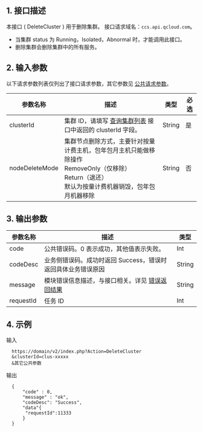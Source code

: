 ## 1. 接口描述
本接口 ( DeleteCluster ) 用于删除集群。
接口请求域名：`ccs.api.qcloud.com`。
* 当集群 status 为 Running，Isolated，Abnormal 时，才能调用此接口。
* 删除集群会删除集群中的所有服务。

## 2. 输入参数
以下请求参数列表仅列出了接口请求参数，其它参数见 [公共请求参数](/doc/api/457/9463)。

| 参数名称 |  描述 | 类型 | 必选  | 
|---------|---------|---------|---------|
|clusterId| 集群 ID，请填写 [查询集群列表](/doc/api/457/9448) 接口中返回的 clusterId 字段。|String| 是| 
|nodeDeleteMode|  集群节点删除方式，主要针对按量计费主机，包年包月主机只能做移除操作<br>RemoveOnly（仅移除）<br>Return（退还）<br>默认为按量计费机器销毁，包年包月机器移除 | String|否|

## 3. 输出参数
 
| 参数名称 |  描述 |类型 |
|---------|---------|---------|
| code | 公共错误码。0 表示成功，其他值表示失败。|Int | 
| codeDesc | 业务侧错误码。成功时返回 Success，错误时返回具体业务错误原因|String |
| message | 模块错误信息描述，与接口相关。详见 [错误返回结果](http://tcecqpoc.fsphere.cn/document/api/457/9469)|String | 
| requestId| 任务 ID | Int |

## 4. 示例
输入
```
  https://domain/v2/index.php?Action=DeleteCluster
  &clusterId=clus-xxxxx
  &其它公共参数
```
输出
```
  {
      "code" : 0,
      "message" : "ok",
      "codeDesc": "Success",
      "data"{
       "requestId":11333
      }
  }

```
